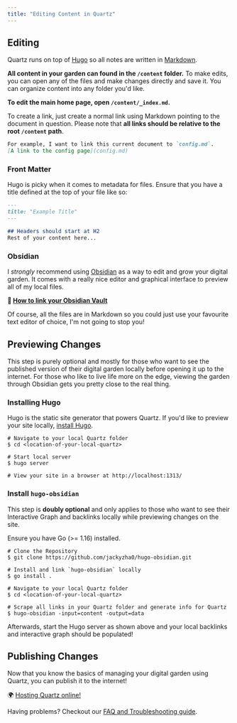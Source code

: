 ```yaml
---
title: "Editing Content in Quartz"
---
```


## Editing 
Quartz runs on top of [Hugo](https://gohugo.io/) so all notes are written in [Markdown](https://www.markdownguide.org/getting-started/).

**All content in your garden can found in the `/content` folder.** To make edits, you can open any of the files and make changes directly and save it. You can organize content into any folder you'd like.

**To edit the main home page, open `/content/_index.md`.**

To create a link, just create a normal link using Markdown pointing to the document in question. Please note that **all links should be relative to the root `/content` path**. 

```markdown
For example, I want to link this current document to `config.md`.
[A link to the config page](config.md)
```

### Front Matter
Hugo is picky when it comes to metadata for files. Ensure that you have a title defined at the top of your file like so:

```markdown
---
title: "Example Title"
---

## Headers should start at H2
Rest of your content here...
```

### Obsidian
I *strongly* recommend using [Obsidian](http://obsidian.md/) as a way to edit and grow your digital garden. It comes with a really nice editor and graphical interface to preview all of my local files.

**🔗 [How to link your Obsidian Vault](notes/obsidian.md)**

Of course, all the files are in Markdown so you could just use your favourite text editor of choice, I'm not going to stop you!

## Previewing Changes
This step is purely optional and mostly for those who want to see the published version of their digital garden locally before opening it up to the internet. For those who like to live life more on the edge, viewing the garden through Obsidian gets you pretty close to the real thing.

###  Installing Hugo
Hugo is the static site generator that powers Quartz. If you'd like to preview your site locally, [install Hugo](https://gohugo.io/getting-started/installing/).

```
# Navigate to your local Quartz folder
$ cd <location-of-your-local-quartz>

# Start local server
$ hugo server

# View your site in a browser at http://localhost:1313/
```

### Install `hugo-obsidian`
This step is **doubly optional** and only applies to those who want to see their Interactive Graph and backlinks locally while previewing changes on the site. 

Ensure you have Go (>= 1.16) installed.

```shell
# Clone the Repository
$ git clone https://github.com/jackyzha0/hugo-obsidian.git

# Install and link `hugo-obsidian` locally
$ go install .

# Navigate to your local Quartz folder
$ cd <location-of-your-local-quartz>

# Scrape all links in your Quartz folder and generate info for Quartz
$ hugo-obsidian -input=content -output=data
```

Afterwards, start the Hugo server as shown above and your local backlinks and interactive graph should be populated!

## Publishing Changes
Now that you know the basics of managing your digital garden using Quartz, you can publish it to the internet!

🌍 [Hosting Quartz online!](notes/hosting.md)

Having problems? Checkout our [FAQ and Troubleshooting guide](notes/troubleshooting.md).